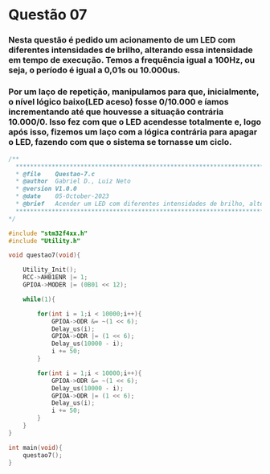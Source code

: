 # Questão 07

### Nesta questão é pedido um acionamento de um LED com diferentes intensidades de brilho, alterando essa intensidade em tempo de execução. Temos a frequência igual a 100Hz, ou seja, o período é igual a 0,01s ou 10.000us.
#####
### Por um laço de repetição, manipulamos para que, inicialmente, o nível lógico baixo(LED aceso) fosse 0/10.000 e íamos incrementando até que houvesse a situação contrária 10.000/0. Isso fez com que o LED acendesse totalmente e, logo após isso, fizemos um laço com a lógica contrária para apagar o LED, fazendo com que o sistema se tornasse um ciclo.

```C
/**
  ******************************************************************************
  * @file    Questao-7.c
  * @author  Gabriel D., Luiz Neto
  * @version V1.0.0
  * @date    05-October-2023
  * @brief   Acender um LED com diferentes intensidades de brilho, alterando essa intensidade.
  ******************************************************************************
*/

#include "stm32f4xx.h"
#include "Utility.h"

void questao7(void){

	Utility_Init();
	RCC->AHB1ENR |= 1;
	GPIOA->MODER |= (0B01 << 12);

	while(1){

		for(int i = 1;i < 10000;i++){
			GPIOA->ODR &= ~(1 << 6);
			Delay_us(i);
			GPIOA->ODR |= (1 << 6);
			Delay_us(10000 - i);
			i += 50;
		}

		for(int i = 1;i < 10000;i++){
			GPIOA->ODR &= ~(1 << 6);
			Delay_us(10000 - i);
			GPIOA->ODR |= (1 << 6);
			Delay_us(i);
			i += 50;
		}
	}
}

int main(void){
    questao7();
}
```
